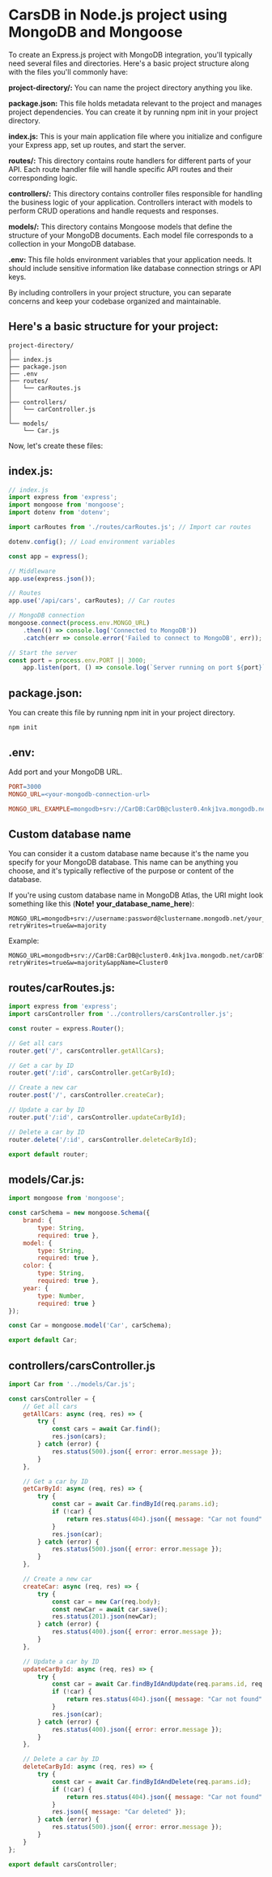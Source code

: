 # CarsDB in Node.js project using MongoDB and Mongoose

To create an Express.js project with MongoDB integration, you'll typically need several files and directories. Here's a basic project structure along with the files you'll commonly have:

**project-directory/:** You can name the project directory anything you like.

**package.json:** This file holds metadata relevant to the project and manages project dependencies. You can create it by running npm init in your project directory.

**index.js:** This is your main application file where you initialize and configure your Express app, set up routes, and start the server.

**routes/:** This directory contains route handlers for different parts of your API. Each route handler file will handle specific API routes and their corresponding logic.

**controllers/:** This directory contains controller files responsible for handling the business logic of your application. Controllers interact with models to perform CRUD operations and handle requests and responses.

**models/:** This directory contains Mongoose models that define the structure of your MongoDB documents. Each model file corresponds to a collection in your MongoDB database.

**.env:** This file holds environment variables that your application needs. It should include sensitive information like database connection strings or API keys.

By including controllers in your project structure, you can separate concerns and keep your codebase organized and maintainable.

## Here's a basic structure for your project:

```shell
project-directory/
│
├── index.js
├── package.json
├── .env
├── routes/
│   └── carRoutes.js
│
├── controllers/
│   └── carController.js
│
└── models/
    └── Car.js
```

Now, let's create these files:

## index.js:

```javascript
// index.js
import express from 'express';
import mongoose from 'mongoose';
import dotenv from 'dotenv';

import carRoutes from './routes/carRoutes.js'; // Import car routes

dotenv.config(); // Load environment variables

const app = express();

// Middleware
app.use(express.json());

// Routes
app.use('/api/cars', carRoutes); // Car routes

// MongoDB connection
mongoose.connect(process.env.MONGO_URL)
    .then(() => console.log('Connected to MongoDB'))
    .catch(err => console.error('Failed to connect to MongoDB', err));

// Start the server
const port = process.env.PORT || 3000;
    app.listen(port, () => console.log(`Server running on port ${port}`));
```

## package.json:

You can create this file by running npm init in your project directory.

```shell
npm init
```

## .env:

Add port and your MongoDB URL.

```makefile
PORT=3000
MONGO_URL=<your-mongodb-connection-url>

MONGO_URL_EXAMPLE=mongodb+srv://CarDB:CarDB@cluster0.4nkj1va.mongodb.net/?retryWrites=true&w=majority&appName=Cluster0
```

## Custom database name

You can consider it a custom database name because it's the name you specify for your MongoDB database. This name can be anything you choose, and it's typically reflective of the purpose or content of the database.

If you're using custom database name in MongoDB Atlas, the URI might look something like this (**Note!** **your_database_name_here**):

```
MONGO_URL=mongodb+srv://username:password@clustername.mongodb.net/your_database_name_here?retryWrites=true&w=majority
```

Example:

```
MONGO_URL=mongodb+srv://CarDB:CarDB@cluster0.4nkj1va.mongodb.net/carDB?retryWrites=true&w=majority&appName=Cluster0
```

## routes/carRoutes.js:

```javascript
import express from 'express';
import carsController from '../controllers/carsController.js';

const router = express.Router();

// Get all cars
router.get('/', carsController.getAllCars);

// Get a car by ID
router.get('/:id', carsController.getCarById);

// Create a new car
router.post('/', carsController.createCar);

// Update a car by ID
router.put('/:id', carsController.updateCarById);

// Delete a car by ID
router.delete('/:id', carsController.deleteCarById);

export default router;
```

## models/Car.js:

```javascript
import mongoose from 'mongoose';

const carSchema = new mongoose.Schema({
    brand: { 
        type: String, 
        required: true },
    model: { 
        type: String, 
        required: true },
    color: { 
        type: String, 
        required: true },
    year: { 
        type: Number, 
        required: true }
});

const Car = mongoose.model('Car', carSchema);

export default Car;
```

## controllers/carsController.js

```javascript
import Car from '../models/Car.js';

const carsController = {
    // Get all cars
    getAllCars: async (req, res) => {
        try {
            const cars = await Car.find();
            res.json(cars);
        } catch (error) {
            res.status(500).json({ error: error.message });
        }
    },

    // Get a car by ID
    getCarById: async (req, res) => {
        try {
            const car = await Car.findById(req.params.id);
            if (!car) {
                return res.status(404).json({ message: "Car not found" });
            }
            res.json(car);
        } catch (error) {
            res.status(500).json({ error: error.message });
        }
    },

    // Create a new car
    createCar: async (req, res) => {
        try {
            const car = new Car(req.body);
            const newCar = await car.save();
            res.status(201).json(newCar);
        } catch (error) {
            res.status(400).json({ error: error.message });
        }
    },

    // Update a car by ID
    updateCarById: async (req, res) => {
        try {
            const car = await Car.findByIdAndUpdate(req.params.id, req.body, { new: true });
            if (!car) {
                return res.status(404).json({ message: "Car not found" });
            }
            res.json(car);
        } catch (error) {
            res.status(400).json({ error: error.message });
        }
    },

    // Delete a car by ID
    deleteCarById: async (req, res) => {
        try {
            const car = await Car.findByIdAndDelete(req.params.id);
            if (!car) {
                return res.status(404).json({ message: "Car not found" });
            }
            res.json({ message: "Car deleted" });
        } catch (error) {
            res.status(500).json({ error: error.message });
        }
    }
};

export default carsController;
```